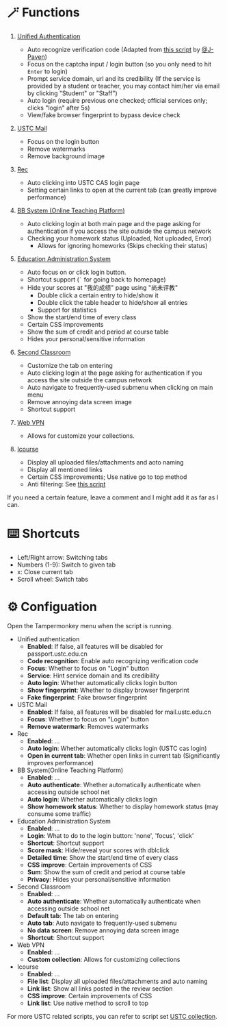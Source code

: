 # 🪄 Functions

1. [Unified Authentication](https://passport.ustc.edu.cn/)
    - Auto recognize verification code (Adapted from [this script](https://greasyfork.org/scripts/431681) by [@J-Paven](https://greasyfork.org/users/810521))
    - Focus on the captcha input / login button (so you only need to hit `Enter` to login)
    - Prompt service domain, url and its credibility (If the service is provided by a student or teacher, you may contact him/her via email by clicking "Student" or "Staff")
    - Auto login (require previous one checked; official services only; clicks "login" after 5s)
    - View/fake browser fingerprint to bypass device check

2. [USTC Mail](https://mail.ustc.edu.cn/)
    - Focus on the login button
    - Remove watermarks
    - Remove background image

3. [Rec](https://rec.ustc.edu.cn/)
    - Auto clicking into USTC CAS login page
    - Setting certain links to open at the current tab (can greatly improve performance)

4. [BB System (Online Teaching Platform)](https://www.bb.ustc.edu.cn/)
    - Auto clicking login at both main page and the page asking for authentication if you access the site outside the campus network
    - Checking your homework status (Uploaded, Not uploaded, Error)
        - Allows for ignoring homeworks (Skips checking their status)

5. [Education Administration System](https://jw.ustc.edu.cn)
    - Auto focus on or click login button.
    - Shortcut support (``` ` ``` for going back to homepage)
    - Hide your scores at "我的成绩" page using "尚未评教"
        - Double click a certain entry to hide/show it
        - Double click the table header to hide/show all entries
        - Support for statistics
    - Show the start/end time of every class
    - Certain CSS improvements
    - Show the sum of credit and period at course table
    - Hides your personal/sensitive information

6. [Second Classroom](https://young.ustc.edu.cn/login/)
    - Customize the tab on entering
    - Auto clicking login at the page asking for authentication if you access the site outside the campus network
    - Auto navigate to frequently-used submenu when clicking on main menu
    - Remove annoying data screen image
    - Shortcut support

7. [Web VPN](https://wvpn.ustc.edu.cn/)
    - Allows for customize your collections.

8. [Icourse](https://icourse.club/)
    - Display all uploaded files/attachments and aoto naming
    - Display all mentioned links
    - Certain CSS improvements; Use native go to top method
    - Anti filtering: See [this script](https://greasyfork.org/scripts/494053)

If you need a certain feature, leave a comment and I might add it as far as I can.

# ⌨️ Shortcuts

- Left/Right arrow: Switching tabs
- Numbers (1-9): Switch to given tab
- x: Close current tab
- Scroll wheel: Switch tabs

# ⚙️ Configuation

Open the Tampermonkey menu when the script is running.

- Unified authentication
    - **Enabled**: If false, all features will be disabled for passport.ustc.edu.cn
    - **Code recognition**: Enable auto recognizing verification code
    - **Focus**: Whether to focus on "Login" button
    - **Service**: Hint service domain and its credibility
    - **Auto login**: Whether automatically clicks login button
    - **Show fingerprint**: Whether to display browser fingerprint
    - **Fake fingerprint**: Fake browser fingerprint
- USTC Mail
    - **Enabled**: If false, all features will be disabled for mail.ustc.edu.cn
    - **Focus**: Whether to focus on "Login" button
    - **Remove watermark**: Removes watermarks
- Rec
    - **Enabled**: ...
    - **Auto login**: Whether automatically clicks login (USTC cas login)
    - **Open in current tab**: Whether open links in current tab (Significantly improves performance)
- BB System(Online Teaching Platform)
    - **Enabled**: ...
    - **Auto authenticate**: Whether automatically authenticate when accessing outside school net
    - **Auto login**: Whether automatically clicks login
    - **Show homework status**: Whether to display homework status (may consume some traffic)
- Education Administration System
    - **Enabled**: ...
    - **Login**: What to do to the login button: 'none', 'focus', 'click'
    - **Shortcut**: Shortcut support
    - **Score mask**: Hide/reveal your scores with dblclick
    - **Detailed time**: Show the start/end time of every class
    - **CSS improve**: Certain improvements of CSS
    - **Sum**: Show the sum of credit and period at course table
    - **Privacy**: Hides your personal/sensitive information
- Second Classroom
    - **Enabled**: ...
    - **Auto authenticate**: Whether automatically authenticate when accessing outside school net
    - **Default tab**: The tab on entering
    - **Auto tab**: Auto navigate to frequently-used submenu
    - **No data screen**: Remove annoying data screen image
    - **Shortcut**: Shortcut support
- Web VPN
    - **Enabled**: ...
    - **Custom collection**: Allows for customizing collections
- Icourse
    - **Enabled**: ...
    - **File list**: Display all uploaded files/attachments and auto naming
    - **Link list**: Show all links posted in the review section
    - **CSS improve**: Certain improvements of CSS
    - **Link list**: Use native method to scroll to top

For more USTC related scripts, you can refer to script set [USTC collection](https://greasyfork.org/zh-CN/scripts?set=586574).
